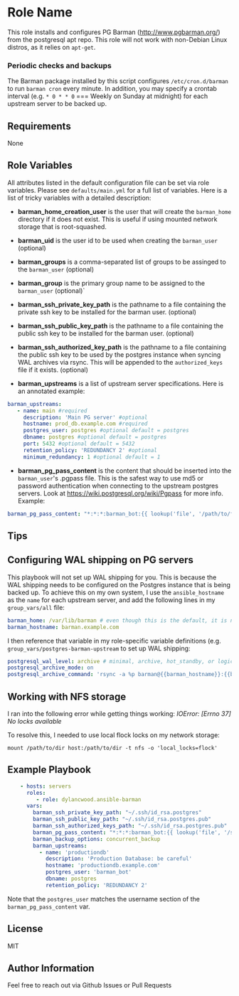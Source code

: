 Role Name
=========

This role installs and configures PG Barman (http://www.pgbarman.org/) from the postgresql apt repo. This role will not work with non-Debian Linux distros, as it relies on `apt-get`.

### Periodic checks and backups
The Barman package installed by this script configures `/etc/cron.d/barman` to run `barman cron` every minute.
In addition, you may specify a crontab interval (e.g. `* 0 * * 0` === Weekly on Sunday at midnight) for each upstream server to be backed up.

Requirements
------------

None

Role Variables
--------------

All attributes listed in the default configuration file can be set via role variables.
Please see `defaults/main.yml` for a full list of variables.
Here is a list of tricky variables with a detailed description:

* **barman_home_creation_user** is the user that will create the `barman_home` directory if it does not exist. This is useful if using mounted network storage that is root-squashed.

* **barman_uid** is the user id to be used when creating the `barman_user` (optional)

* **barman_groups** is a comma-separated list of groups to be assinged to the `barman_user` (optional)

* **barman_group** is the primary group name to be assigned to the `barman_user` (optional)`

* **barman_ssh_private_key_path** is the pathname to a file containing the private ssh key to be installed for the barman user. (optional)

* **barman_ssh_public_key_path** is the pathname to a file containing the public ssh key to be installed for the barman user. (optional)

* **barman_ssh_authorized_key_path** is the pathname to a file containing the public ssh key to be used by the postgres instance when syncing WAL archives via rsync. This will be appended to the `authorized_keys` file if it exists. (optional)

* **barman_upstreams** is a list of upstream server specifications. Here is an annotated example:
``` yml
barman_upstreams:
   - name: main #required
     description: 'Main PG server' #optional
     hostname: prod_db.example.com #required
     postgres_user: postgres #optional default = postgres
     dbname: postgres #optional default = postgres
     port: 5432 #optional default = 5432
     retention_policy: 'REDUNDANCY 2' #optional
     minimum_redundancy: 1 #optional default = 1
```

* **barman_pg_pass_content** is the content that should be inserted into the `barman_user`'s .pgpass file. This is the safest way to use md5 or password authentication when connecting to the upstream postgres servers. Look at https://wiki.postgresql.org/wiki/Pgpass for more info. Example: 
```yml
barman_pg_pass_content: "*:*:*:barman_bot:{{ lookup('file', '/path/to/file/containing/password.pwd') }}"
```

Tips
------------

## Configuring WAL shipping on PG servers
This playbook will not set up WAL shipping for you. This is because the WAL shipping needs to be configured on the Postgres instance that is being backed up. To achieve this on my own system, I use the `ansible_hostname` as the `name` for each upstream server, and add the following lines in my `group_vars/all` file:
```yml
barman_home: /var/lib/barman # even though this is the default, it is necessary to declare it here to make it available to other roles
barman_hostname: barman.example.com
```
I then reference that variable in my role-specific variable definitions (e.g. `group_vars/postgres-barman-upstream` to set up WAL shipping:
```yml
postgresql_wal_level: archive # minimal, archive, hot_standby, or logical
postgresql_archive_mode: on
postgresql_archive_command: 'rsync -a %p barman@{{barman_hostname}}:{{barman_home}}/{{ansible_hostname}}/wal/%f'
```

## Working with NFS storage
I ran into the following error while getting things working:
*IOError: [Errno 37] No locks available*

To resolve this, I needed to use local flock locks on my network storage:
```
mount /path/to/dir host:/path/to/dir -t nfs -o 'local_locks=flock'
```

Example Playbook
----------------

```yml
    - hosts: servers
      roles:
         - role: dylancwood.ansible-barman
      vars: 
        barman_ssh_private_key_path: "~/.ssh/id_rsa.postgres"
        barman_ssh_public_key_path: "~/.ssh/id_rsa.postgres.pub"
        barman_ssh_authorized_keys_path: "~/.ssh/id_rsa.postgres.pub" 
        barman_pg_pass_content: "*:*:*:barman_bot:{{ lookup('file', '/secret/path/to/barman_bot.pwd') }}"
        barman_backup_options: concurrent_backup 
        barman_upstreams: 
          - name: 'productiondb'
            description: 'Production Database: be careful'
            hostname: 'productiondb.example.com'
            postgres_user: 'barman_bot'
            dbname: postgres
            retention_policy: 'REDUNDANCY 2'
```

Note that the `postgres_user` matches the username section of the `barman_pg_pass_content` var.
         

License
-------

MIT

Author Information
------------------

Feel free to reach out via Github Issues or Pull Requests

